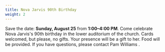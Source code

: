 ```yaml
---
title: Nova Jarvis 90th Birthday
weight: 2
---
```


Save the date: **Sunday, August 25** from **1:00–4:00 PM**. Come celebrate Nova Jarvis's 90th birthday in the lower auditorium of the church. Cards welcomed, but please, no gifts. Your presence will be a gift to her. Food will be provided. If you have questions, please contact Pam Williams  . 